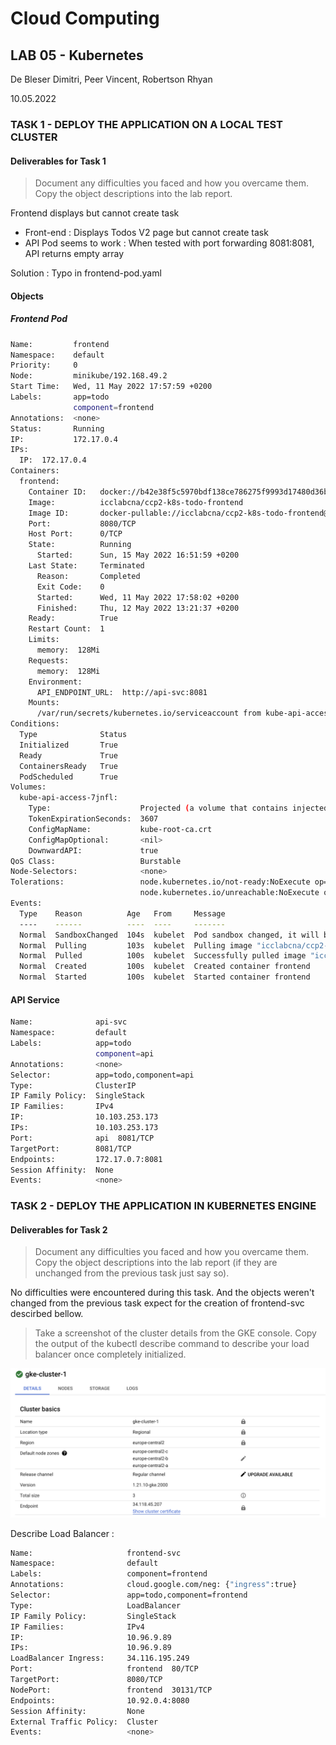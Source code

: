 # Cloud Computing

## LAB 05 - Kubernetes

De Bleser Dimitri, Peer Vincent, Robertson Rhyan

10.05.2022

### TASK 1 - DEPLOY THE APPLICATION ON A LOCAL TEST CLUSTER

#### Deliverables for Task 1

> Document any difficulties you faced and how you overcame them. Copy the object descriptions into the lab report.

Frontend displays but cannot create task

- Front-end : Displays Todos V2 page but cannot create task
- API Pod seems to work : When tested with port forwarding 8081:8081, API returns empty array

Solution : Typo in frontend-pod.yaml

#### Objects

##### Frontend Pod

```bash
Name:         frontend
Namespace:    default
Priority:     0
Node:         minikube/192.168.49.2
Start Time:   Wed, 11 May 2022 17:57:59 +0200
Labels:       app=todo
              component=frontend
Annotations:  <none>
Status:       Running
IP:           172.17.0.4
IPs:
  IP:  172.17.0.4
Containers:
  frontend:
    Container ID:   docker://b42e38f5c5970bdf138ce786275f9993d17480d36b68e555ada3ddcd97c0d61a
    Image:          icclabcna/ccp2-k8s-todo-frontend
    Image ID:       docker-pullable://icclabcna/ccp2-k8s-todo-frontend@sha256:5892b8f75a4dd3aa9d9cf527f8796a7638dba574ea8e6beef49360a3c67bbb44
    Port:           8080/TCP
    Host Port:      0/TCP
    State:          Running
      Started:      Sun, 15 May 2022 16:51:59 +0200
    Last State:     Terminated
      Reason:       Completed
      Exit Code:    0
      Started:      Wed, 11 May 2022 17:58:02 +0200
      Finished:     Thu, 12 May 2022 13:21:37 +0200
    Ready:          True
    Restart Count:  1
    Limits:
      memory:  128Mi
    Requests:
      memory:  128Mi
    Environment:
      API_ENDPOINT_URL:  http://api-svc:8081
    Mounts:
      /var/run/secrets/kubernetes.io/serviceaccount from kube-api-access-7jnfl (ro)
Conditions:
  Type              Status
  Initialized       True
  Ready             True
  ContainersReady   True
  PodScheduled      True
Volumes:
  kube-api-access-7jnfl:
    Type:                    Projected (a volume that contains injected data from multiple sources)
    TokenExpirationSeconds:  3607
    ConfigMapName:           kube-root-ca.crt
    ConfigMapOptional:       <nil>
    DownwardAPI:             true
QoS Class:                   Burstable
Node-Selectors:              <none>
Tolerations:                 node.kubernetes.io/not-ready:NoExecute op=Exists for 300s
                             node.kubernetes.io/unreachable:NoExecute op=Exists for 300s
Events:
  Type    Reason          Age   From     Message
  ----    ------          ----  ----     -------
  Normal  SandboxChanged  104s  kubelet  Pod sandbox changed, it will be killed and re-created.
  Normal  Pulling         103s  kubelet  Pulling image "icclabcna/ccp2-k8s-todo-frontend"
  Normal  Pulled          100s  kubelet  Successfully pulled image "icclabcna/ccp2-k8s-todo-frontend" in 2.17512712s
  Normal  Created         100s  kubelet  Created container frontend
  Normal  Started         100s  kubelet  Started container frontend
```

#### API Service

```bash
Name:              api-svc
Namespace:         default
Labels:            app=todo
                   component=api
Annotations:       <none>
Selector:          app=todo,component=api
Type:              ClusterIP
IP Family Policy:  SingleStack
IP Families:       IPv4
IP:                10.103.253.173
IPs:               10.103.253.173
Port:              api  8081/TCP
TargetPort:        8081/TCP
Endpoints:         172.17.0.7:8081
Session Affinity:  None
Events:            <none>
```

### TASK 2 - DEPLOY THE APPLICATION IN KUBERNETES ENGINE

#### Deliverables for Task 2

> Document any difficulties you faced and how you overcame them. Copy the object descriptions into the lab report (if they are unchanged from the previous task just say so).

No difficulties were encountered during this task. And the objects weren't changed from the previous task expect for the creation of frontend-svc descirbed bellow.

>Take a screenshot of the cluster details from the GKE console. Copy the output of the kubectl describe command to describe your load balancer once completely initialized.

![Cluster Details](/screenshots/task_02_01.png)

Describe Load Balancer :
```bash
Name:                     frontend-svc
Namespace:                default
Labels:                   component=frontend
Annotations:              cloud.google.com/neg: {"ingress":true}
Selector:                 app=todo,component=frontend
Type:                     LoadBalancer
IP Family Policy:         SingleStack
IP Families:              IPv4
IP:                       10.96.9.89
IPs:                      10.96.9.89
LoadBalancer Ingress:     34.116.195.249
Port:                     frontend  80/TCP
TargetPort:               8080/TCP
NodePort:                 frontend  30131/TCP
Endpoints:                10.92.0.4:8080
Session Affinity:         None
External Traffic Policy:  Cluster
Events:                   <none>
```
